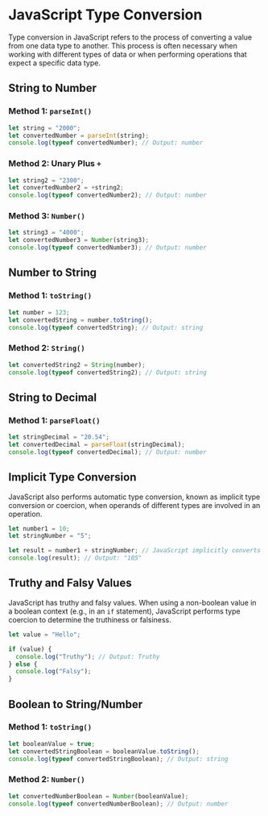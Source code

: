 # JavaScript Type Conversion
Type conversion in JavaScript refers to the process of converting a value from one data type to another. This process is often necessary when working with different types of data or when performing operations that expect a specific data type.

## String to Number

### Method 1: `parseInt()`

```javascript
let string = "2000";
let convertedNumber = parseInt(string);
console.log(typeof convertedNumber); // Output: number
```

### Method 2: Unary Plus `+`

```javascript
let string2 = "2300";
let convertedNumber2 = +string2;
console.log(typeof convertedNumber2); // Output: number
```

### Method 3: `Number()`

```javascript
let string3 = "4000";
let convertedNumber3 = Number(string3);
console.log(typeof convertedNumber3); // Output: number
```

## Number to String

### Method 1: `toString()`

```javascript
let number = 123;
let convertedString = number.toString();
console.log(typeof convertedString); // Output: string
```

### Method 2: `String()`

```javascript
let convertedString2 = String(number);
console.log(typeof convertedString2); // Output: string
```

## String to Decimal

### Method 1: `parseFloat()`

```javascript
let stringDecimal = "20.54";
let convertedDecimal = parseFloat(stringDecimal);
console.log(typeof convertedDecimal); // Output: number
```

## Implicit Type Conversion

JavaScript also performs automatic type conversion, known as implicit type conversion or coercion, when operands of different types are involved in an operation.

```javascript
let number1 = 10;
let stringNumber = "5";

let result = number1 + stringNumber; // JavaScript implicitly converts number1 to a string
console.log(result); // Output: "105"
```

## Truthy and Falsy Values

JavaScript has truthy and falsy values. When using a non-boolean value in a boolean context (e.g., in an `if` statement), JavaScript performs type coercion to determine the truthiness or falsiness.

```javascript
let value = "Hello";

if (value) {
  console.log("Truthy"); // Output: Truthy
} else {
  console.log("Falsy");
}
```

## Boolean to String/Number

### Method 1: `toString()`

```javascript
let booleanValue = true;
let convertedStringBoolean = booleanValue.toString();
console.log(typeof convertedStringBoolean); // Output: string
```

### Method 2: `Number()`

```javascript
let convertedNumberBoolean = Number(booleanValue);
console.log(typeof convertedNumberBoolean); // Output: number
```